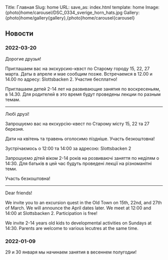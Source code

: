 Title: Главная
Slug: home
URL:
save_as: index.html
template: home
Image: {photo}home/carousel/DSC_0334_sverige_horn_hats.jpg
Gallery: {photo}home/gallery{gallery},{photo}home/carousel{carousel}

## Новости

### 2022-03-20

Дорогие друзья!

Приглашаем вас на экскурсию-квэст по Старому городу 15, 22, 27 марта. Даты в апреле и мае сообщим позже.
Встречаемся в 12.00 и 14.00 по адресу: Slottsbacken 2. Участие бесплатно!

Приглашаем детей 2-14 лет на развивающие занятия по воскресеньям, в 14.30.
Для родителей в это время будут проведены лекции по разным темам.

---

Любі друзі!

Запрошуємо вас на екскурсію-квест по Старому місту 15, 22 та 27 березня.

Дати на квітень та травень оголосимо піздніше. Участь безкоштовна!

Зустрічаємось о 12:00 та 14:00 за адресою:
Slottsbacken 2

Запрошуємо дітей віком 2-14 років на розвиваючі заняття по неділям о 14:30.
Для батьків в цей час будуть проведені лекції на різноманітні теми.

Участь безкоштовна!

---

Dear friends!

We invite you to an excursion quest in the Old Town on 15th, 22nd, and 27th of March. We will announce the April dates later.
We meet at 12:00 and 14:00 at Slottsbacken 2. Participation is free!

We invite 2-14 years old kids to developmental activities on Sundays at 14:30.
Parents are welcome to various lecutres at the same time.

### 2022-01-09

29 и 30 января мы начинаем занятия в весеннем полугодии!
